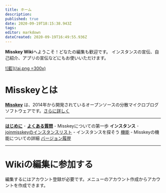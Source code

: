 ```yaml
---
title: ホーム
description: 
published: true
date: 2020-09-19T18:15:38.943Z
tags: 
editor: markdown
dateCreated: 2020-09-19T16:49:55.936Z
---
```


**Misskey Wiki**へようこそ！どなたの編集も歓迎です。
インスタンスの宣伝、自己紹介、アプリの宣伝などにもお使いいただけます。

[![藍](/ai.png =300x)](/ja/aichan)

# Misskeyとは

**[Misskey](/ja/software/misskey)** は、2014年から開発されているオープンソースの分散マイクロブログソフトウェアです。[さらに詳しく](/ja/software/misskey)

---

[**はじめに**](/ja/first) ･ [**よくある質問**](/ja/help/faq) - Misskeyについての第一歩
**インスタンス** ･ [joinmisskeyのインスタンスリスト](https://joinmisskey.github.io/ja/wiki/instances/) - インスタンスを探そう
[機能](/ja/features) - Misskeyの機能についての詳細
[バージョン履歴](/ja/releases)

---

# Wikiの編集に参加する
編集するにはアカウント登録が必要です。メニューのアカウント作成からアカウントを作成できます。

